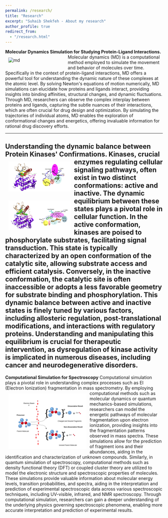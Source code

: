 ```yaml
---
permalink: /research/
title: "Research"
excerpt: "Suhaib Shekfeh - About my research"
author_profile: true
redirect_from: 
  - "/research.html"
---
```


**Molecular Dynamics Simulation for Studying Protein-Ligand Interactions.** 
<img src="/images/MD_water.gif" alt="md" width="180px" align="left" style="padding:10px;"> 
Molecular dynamics (MD) is a computational method employed to simulate the movement and behavior of molecules over time. Specifically in the context of protein-ligand interactions, MD offers a powerful tool for understanding the dynamic nature of these complexes at the atomic level. By solving Newton's equations of motion numerically, MD simulations can elucidate how proteins and ligands interact, providing insights into binding affinities, structural changes, and dynamic fluctuations. Through MD, researchers can observe the complex interplay between proteins and ligands, capturing the subtle nuances of their interactions, which are often crucial for drug design and optimization. By simulating the trajectories of individual atoms, MD enables the exploration of conformational changes and energetics, offering invaluable information for rational drug discovery efforts.

---

**Understanding the dynamic balance between Protein Kinases' Confirmations.**
<img src="/images/kinase_active_001.png" alt="clusters" width="200px" align="left" style="padding:10px;">
Kinases, crucial enzymes regulating cellular signaling pathways, often exist in two distinct conformations: active and inactive.  <img src="/images/kinase_inactive_002.png" alt="mds" width="200px" align="left" style="padding:10px;"> The dynamic equilibrium between these states plays a pivotal role in cellular function. In the active conformation, kinases are poised to phosphorylate substrates, facilitating signal transduction. This state is typically characterized by an open conformation of the catalytic site, allowing substrate access and efficient catalysis. Conversely, in the inactive conformation, the catalytic site is often inaccessible or adopts a less favorable geometry for substrate binding and phosphorylation. This dynamic balance between active and inactive states is finely tuned by various factors, including allosteric regulation, post-translational modifications, and interactions with regulatory proteins. Understanding and manipulating this equilibrium is crucial for therapeutic intervention, as dysregulation of kinase activity is implicated in numerous diseases, including cancer and neurodegenerative disorders.
---

**Computational Simulation for Spectroscopy**
Computational simulation plays a pivotal role in understanding complex processes such as EI (Electron Ionization) fragmentation in mass spectrometry.  <img src="/images/Electron_Ionization.svg.png" alt="MSMs" width="250px" align="left" style="padding:10px;"> By employing computational methods such as molecular dynamics or quantum mechanics-based simulations, researchers can model the energetic pathways of molecular fragmentation upon electron ionization, providing insights into the fragmentation patterns observed in mass spectra. These simulations allow for the prediction of fragment ions and their abundances, aiding in the identification and characterization of unknown compounds. Similarly, in quantum simulation of spectroscopy, computational methods such as density functional theory (DFT) or coupled cluster theory are utilized to model the electronic structure and spectroscopic properties of molecules. These simulations provide valuable information about molecular energy levels, transition probabilities, and spectra, aiding in the interpretation and prediction of experimental spectroscopic data across various spectroscopic techniques, including UV-visible, infrared, and NMR spectroscopy. Through computational simulation, researchers can gain a deeper understanding of the underlying physics governing spectroscopic phenomena, enabling more accurate interpretation and prediction of experimental results.
